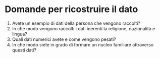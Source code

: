# Domande per ricostruire il dato

1. Avete un esempio di dati della persona che vengono raccolti?
2. In che modo vengono raccolti i dati inerenti la religione, nazionalità e lingua?
3. Quali dati numerici avete e come vengono pesati?
4. In che modo siete in grado di formare un nucleo familiare attraverso questi dati?